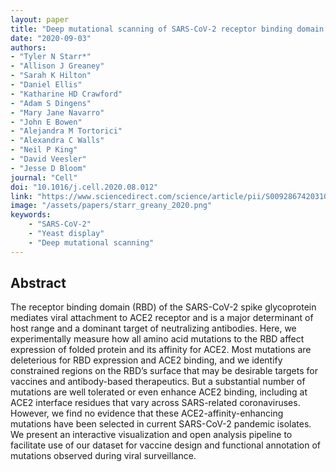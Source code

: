 ```yaml
---
layout: paper
title: "Deep mutational scanning of SARS-CoV-2 receptor binding domain reveals constraints on folding and ACE2 binding"
date: "2020-09-03"
authors: 
- "Tyler N Starr*"
- "Allison J Greaney"
- "Sarah K Hilton"
- "Daniel Ellis"
- "Katharine HD Crawford"
- "Adam S Dingens"
- "Mary Jane Navarro"
- "John E Bowen"
- "Alejandra M Tortorici"
- "Alexandra C Walls"
- "Neil P King"
- "David Veesler"
- "Jesse D Bloom"
journal: "Cell"
doi: "10.1016/j.cell.2020.08.012"
link: "https://www.sciencedirect.com/science/article/pii/S0092867420310035?via%3Dihub"
image: "/assets/papers/starr_greany_2020.png"
keywords:
    - "SARS-CoV-2"
    - "Yeast display"
    - "Deep mutational scanning"
---
```


## Abstract

The receptor binding domain (RBD) of the SARS-CoV-2 spike glycoprotein mediates viral attachment to ACE2 receptor and is a major determinant of host range and a dominant target of neutralizing antibodies. Here, we experimentally measure how all amino acid mutations to the RBD affect expression of folded protein and its affinity for ACE2. Most mutations are deleterious for RBD expression and ACE2 binding, and we identify constrained regions on the RBD’s surface that may be desirable targets for vaccines and antibody-based therapeutics. But a substantial number of mutations are well tolerated or even enhance ACE2 binding, including at ACE2 interface residues that vary across SARS-related coronaviruses. However, we find no evidence that these ACE2-affinity-enhancing mutations have been selected in current SARS-CoV-2 pandemic isolates. We present an interactive visualization and open analysis pipeline to facilitate use of our dataset for vaccine design and functional annotation of mutations observed during viral surveillance.

